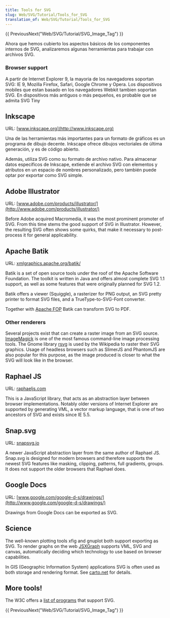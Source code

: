 ```yaml
---
title: Tools for SVG
slug: Web/SVG/Tutorial/Tools_for_SVG
translation_of: Web/SVG/Tutorial/Tools_for_SVG
---
```


{{ PreviousNext("Web/SVG/Tutorial/SVG_Image_Tag") }}

Ahora que hemos cubierto los aspectos básicos de los componentes internos de SVG, analizaremos algunas herramientas para trabajar con archivos SVG.

### Browser support

A partir de Internet Explorer 9, la mayoria de los navegadores soportan SVG: IE 9, Mozilla Firefox, Safari, Google Chrome y Opera. Los dispositivos mobiles que estan basado en los navegadores Webkit tambien soportan SVG. En dispositivos más antiguos o más pequeños, es probable que se admita SVG Tiny

## Inkscape

URL: [www.inkscape.org](http://www.inkscape.org)

Una de las herramientas más importantes para un formato de gráficos es un programa de dibujo decente. Inkscape ofrece dibujos vectoriales de última generación, y es de código abierto.

Además, utiliza SVG como su formato de archivo nativo. Para almacenar datos específicos de Inkscape, extiende el archivo SVG con elementos y atributos en un espacio de nombres personalizado, pero también puede optar por exportar como SVG simple.

## Adobe Illustrator

URL: [www.adobe.com/products/illustrator/](http://www.adobe.com/products/illustrator/)

Before Adobe acquired Macromedia, it was the most prominent promoter of SVG. From this time stems the good support of SVG in Illustrator. However, the resulting SVG often shows some quirks, that make it necessary to post-process it for general applicability.

## Apache Batik

URL: [xmlgraphics.apache.org/batik/](http://xmlgraphics.apache.org/batik/)

Batik is a set of open source tools under the roof of the Apache Software Foundation. The toolkit is written in Java and offers almost complete SVG 1.1 support, as well as some features that were originally planned for SVG 1.2.

Batik offers a viewer (Squiggle), a rasterizer for PNG output, an SVG pretty printer to format SVG files, and a TrueType-to-SVG-Font converter.

Together with [Apache FOP](http://xmlgraphics.apache.org/fop/) Batik can transform SVG to PDF.

### Other renderers

Several projects exist that can create a raster image from an SVG source. [ImageMagick](http://ImageMagick.org) is one of the most famous command-line image processing tools. The Gnome library [rsvg](http://library.gnome.org/devel/rsvg/) is used by the Wikipedia to raster their SVG graphics. Usage of headless browsers such as SlimerJS and PhantomJS are also popular for this purpose, as the image produced is closer to what the SVG will look like in the browser.

## Raphael JS

URL: [raphaeljs.com](http://raphaeljs.com/)

This is a JavaScript library, that acts as an abstraction layer between browser implementations. Notably older versions of Internet Explorer are supported by generating VML, a vector markup language, that is one of two ancestors of SVG and exists since IE 5.5.

## Snap.svg

URL: [snapsvg.io](http://snapsvg.io/)

A newer JavaScript abstraction layer from the same author of Raphael JS. Snap.svg is designed for modern browsers and therefore supports the newest SVG features like masking, clipping, patterns, full gradients, groups. It does not support the older browsers that Raphael does.

## Google Docs

URL: [www.google.com/google-d-s/drawings/](http://www.google.com/google-d-s/drawings/)

Drawings from Google Docs can be exported as SVG.

## Science

The well-known plotting tools xfig and gnuplot both support exporting as SVG. To render graphs on the web [JSXGraph](http://jsxgraph.uni-bayreuth.de/wp/) supports VML, SVG and canvas, automatically deciding which technology to use based on browser capabilities.

In GIS (Geographic Information System) applications SVG is often used as both storage and rendering format. See [carto.net](http://carto.net) for details.

## More tools!

The W3C offers a [list of programs](http://www.w3.org/Graphics/SVG/WG/wiki/Implementations) that support SVG.

{{ PreviousNext("Web/SVG/Tutorial/SVG_Image_Tag") }}
